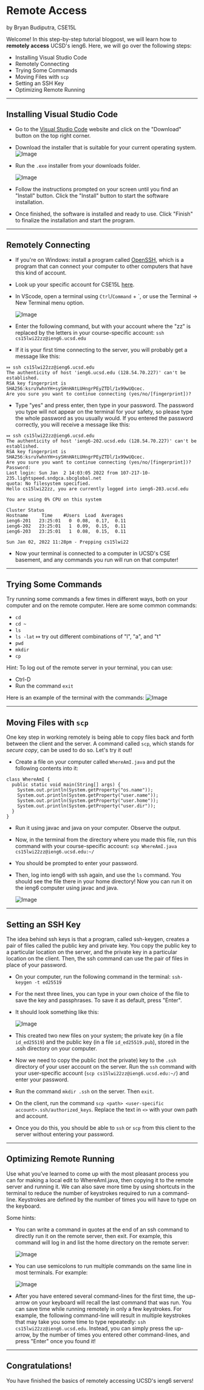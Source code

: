 # Remote Access
by Bryan Budiputra, CSE15L

Welcome! In this step-by-step tutorial blogpost, we will learn how to **remotely access** UCSD's ieng6. Here, we will go over the following steps: 
* Installing Visual Studio Code
* Remotely Connecting
* Trying Some Commands
* Moving Files with `scp`
* Setting an SSH Key
* Optimizing Remote Running

---

## Installing Visual Studio Code
* Go to the [Visual Studio Code](https://code.visualstudio.com/) website and click on the "Download" button on the top right corner.
* Download the installer that is suitable for your current operating system.
  ![Image](images/vscode.png)
* Run the `.exe` installer from your downloads folder.

  ![Image](images/exe.png)

* Follow the instructions prompted on your screen until you find an "Install" button. Click the "Install" button to start the software installation.
* Once finished, the software is installed and ready to use. Click "Finish" to finalize the installation and start the program.

---
## Remotely Connecting
* If you're on Windows: install a program called [OpenSSH](https://docs.microsoft.com/en-us/windows-server/administration/openssh/openssh_install_firstuse), which is a program that can connect your computer to other computers that have this kind of account.
* Look up your specific account for CSE15L [here](https://sdacs.ucsd.edu/~icc/index.php).
* In VScode, open a terminal using `Ctrl`/`Command` + \`, or use the Terminal → New Terminal menu option.

  ![Image](images/terminal.png)

* Enter the following command, but with your account where the "zz" is replaced by the letters in your course-specific account: `ssh cs15lwi22zz@ieng6.ucsd.edu`
* If it is your first time connecting to the server, you will probably get a message like this:

```
⤇ ssh cs15lwi22zz@ieng6.ucsd.edu
The authenticity of host 'ieng6.ucsd.edu (128.54.70.227)' can't be established.
RSA key fingerprint is SHA256:ksruYwhnYH+sySHnHAtLUHngrPEyZTDl/1x99wUQcec.
Are you sure you want to continue connecting (yes/no/[fingerprint])? 
```

* Type "yes" and press enter, then type in your password. The password you type will not appear on the terminal for your safety, so please type the whole password as you usually would. If you entered the password correctly, you will receive a message like this:

```
⤇ ssh cs15lwi22zz@ieng6.ucsd.edu
The authenticity of host 'ieng6-202.ucsd.edu (128.54.70.227)' can't be established.
RSA key fingerprint is SHA256:ksruYwhnYH+sySHnHAtLUHngrPEyZTDl/1x99wUQcec.
Are you sure you want to continue connecting (yes/no/[fingerprint])? 
Password: 
Last login: Sun Jan  2 14:03:05 2022 from 107-217-10-235.lightspeed.sndgca.sbcglobal.net
quota: No filesystem specified.
Hello cs15lwi22zz, you are currently logged into ieng6-203.ucsd.edu

You are using 0% CPU on this system

Cluster Status 
Hostname     Time    #Users  Load  Averages  
ieng6-201   23:25:01   0  0.08,  0.17,  0.11
ieng6-202   23:25:01   1  0.09,  0.15,  0.11
ieng6-203   23:25:01   1  0.08,  0.15,  0.11

Sun Jan 02, 2022 11:28pm - Prepping cs15lwi22
```

* Now your terminal is connected to a computer in UCSD's CSE basement, and any commands you run will run on that computer!

---

## Trying Some Commands
Try running some commands a few times in different ways, both on your computer and on the remote computer. Here are some common commands:
* `cd`
* `cd ~`
* `ls`
* `ls -lat` ⤇ try out different combinations of "l", "a", and "t"
* `pwd`
* `mkdir`
* `cp`

Hint: To log out of the remote server in your terminal, you can use:
* Ctrl-D
* Run the command `exit`

Here is an example of the terminal with the commands:
![Image](images/commands.png)

---

## Moving Files with `scp`
One key step in working remotely is being able to copy files back and forth between the client and the server. A command called `scp`, which stands for *secure copy*, can be used to do so. Let's try it out!

* Create a file on your computer called `WhereAmI.java` and put the following contents into it:

```
class WhereAmI {
  public static void main(String[] args) {
    System.out.println(System.getProperty("os.name"));
    System.out.println(System.getProperty("user.name"));
    System.out.println(System.getProperty("user.home"));
    System.out.println(System.getProperty("user.dir"));
  }
}
```

* Run it using javac and java on your computer. Observe the output.
* Now, in the terminal from the directory where you made this file, run this command with your course-specific account: `scp WhereAmI.java cs15lwi22zz@ieng6.ucsd.edu:~/`
* You should be prompted to enter your password.
* Then, log into ieng6 with ssh again, and use the `ls` command. You should see the file there in your home directory! Now you can run it on the ieng6 computer using javac and java. 

  ![Image](images/ls.png)

---

## Setting an SSH Key
The idea behind ssh keys is that a program, called ssh-keygen, creates a pair of files called the public key and private key. You copy the public key to a particular location on the server, and the private key in a particular location on the client. Then, the ssh command can use the pair of files in place of your password.

* On your computer, run the following command in the terminal: `ssh-keygen -t ed25519`
* For the next three lines, you can type in your own choice of the file to save the key and passphrases. To save it as default, press "Enter".
* It should look something like this:

  ![Image](images/ssh.png)

* This created two new files on your system; the private key (in a file `id_ed25519`) and the public key (in a file `id_ed25519.pub`), stored in the .ssh directory on your computer.
* Now we need to copy the public (not the private) key to the `.ssh` directory of your user account on the server. Run the `ssh` command with your user-specific account (`scp cs15lwi22zz@ieng6.ucsd.edu:~/`) and enter your password.
* Run the command `mkdir .ssh` on the server. Then `exit`.
* On the client, run the command `scp <path> <user-specific account>.ssh/authorized_keys`. Replace the text in `<>` with your own path and account.
* Once you do this, you should be able to `ssh` or `scp` from this client to the server without entering your password.

---

## Optimizing Remote Running
Use what you’ve learned to come up with the most pleasant process you can for making a local edit to WhereAmI.java, then copying it to the remote server and running it. We can also save more time by using shortcuts in the terminal to reduce the number of keystrokes required to run a command-line. Keystrokes are defined by the number of times you will have to type on the keyboard.

Some hints:
* You can write a command in quotes at the end of an ssh command to directly run it on the remote server, then exit. For example, this command will log in and list the home directory on the remote server:

  ![Image](images/optimize.png)

* You can use semicolons to run multiple commands on the same line in most terminals. For example:

  ![Image](images/optimize2.png)

* After you have entered several command-lines for the first time, the up-arrow on your keyboard will recall the last command that was run. You can save time while running remotely in only a few keystrokes. For example, the following command-line will result in multiple keystrokes that may take you some time to type repeatedly: ``ssh cs15lwi22zz@ieng6.ucsd.edu``. Instead, you can simply press the up-arrow, by the number of times you entered other command-lines, and press "Enter" once you found it!

---
## Congratulations!
You have finished the basics of remotely accessing UCSD's ieng6 servers!
